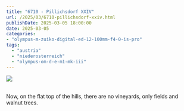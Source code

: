 ```yaml
---
title: "6710 - Pillichsdorf XXIV"
url: /2025/03/6710-pillichsdorf-xxiv.html
publishDate: 2025-03-05 18:00:00
date: 2025-03-05
categories:
- "olympus-m-zuiko-digital-ed-12-100mm-f4-0-is-pro"
tags:
  - "austria"
  - "niederosterreich"
  - "olympus-om-d-e-m1-mk-iii"
---
```

<div class="container">
<div class="center"><a target="_blank" href="https://d25zfm9zpd7gm5.cloudfront.net/1200x1200/2020/20200920_103501_lr.jpg"><img class="webfeedsFeaturedVisual" src="https://d25zfm9zpd7gm5.cloudfront.net/0600x0600/2020/20200920_103501_lr.jpg" /></a></div>
</div>
<br />

Now, on the flat top of the hills, there are no vineyards,
only fields and walnut trees.
